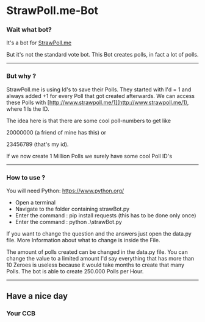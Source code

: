 # StrawPoll.me-Bot

### Wait what bot?

It's a bot for [StrawPoll.me](https://strawpoll.me)

But it's not the standard vote bot. This Bot creates polls, in fact a lot of polls.

---

### But why ?

StrawPoll.me is using Id's to save their Polls. They started with I'd = 1 and always added +1 for every Poll that got created afterwards. We can access these Polls with [http://www.strawpoll.me/1](http://www.strawpoll.me/1), where 1 Is the ID.

The idea here is that there are some cool poll-numbers to get like

20000000 (a friend of mine has this) or

23456789 (that's my id).

If we now create 1 Million Polls we surely have some cool Poll ID's

---
### How to use ?
You will need Python: https://www.python.org/

- Open a terminal
- Navigate to the folder containing strawBot.py
- Enter the command : pip install requests (this has to be done only once)
- Enter the command : python .\strawBot.py

If you want to change the question and the answers just open the data.py file. More Information about what to change is inside the File.

The amount of polls created can be changed in the data.py file. 
You can change the value to a limited amount I'd say everything that has more than 10 Zeroes is useless because it would take months to create that many Polls. The bot is able to create 250.000 Polls per Hour.

---
## Have a nice day
### Your CCB
